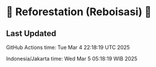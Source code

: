 
# 🌳 Reforestation (Reboisasi) 🌲

## Last Updated

GitHub Actions time: Tue Mar  4 22:18:19 UTC 2025

Indonesia/Jakarta time: Wed Mar  5 05:18:19 WIB 2025
